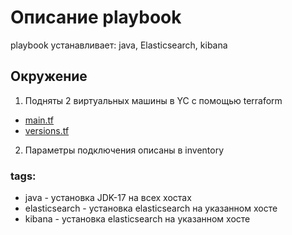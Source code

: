 # Описание playbook

playbook устанавливает: java, Elasticsearch, kibana 

##  Окружение
1. Подняты 2 виртуальных машины в YC с помощью terraform
- [main.tf](https://github.com/dotsenkois/devops-netology/blob/main/08-ansible-02-playbook/terraform/main.tf)
- [versions.tf](https://github.com/dotsenkois/devops-netology/blob/main/08-ansible-02-playbook/terraform/varisons.tf)

2. Параметры подключения описаны в inventory
  
### tags: 
- java - установка JDK-17 на всех хостах
- elasticsearch - установка elasticsearch на указанном хосте 
- kibana - установка elasticsearch на указанном хосте

